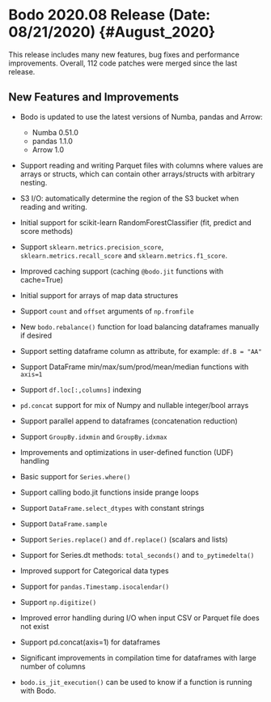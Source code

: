 Bodo 2020.08 Release (Date: 08/21/2020) {#August_2020}
========================================

This release includes many new features, bug fixes and performance
improvements. Overall, 112 code patches were merged since the last
release.

## New Features and Improvements

-   Bodo is updated to use the latest versions of Numba, pandas and
    Arrow:

    -   Numba 0.51.0
    -   pandas 1.1.0
    -   Arrow 1.0

-   Support reading and writing Parquet files with columns where values
    are arrays or structs, which can contain other arrays/structs with
    arbitrary nesting.

-   S3 I/O: automatically determine the region of the S3 bucket when
    reading and writing.

-   Initial support for scikit-learn RandomForestClassifier (fit,
    predict and score methods)

-   Support `sklearn.metrics.precision_score`,
    `sklearn.metrics.recall_score` and `sklearn.metrics.f1_score`.

-   Improved caching support (caching `@bodo.jit` functions with
    cache=True)

-   Initial support for arrays of map data structures

-   Support `count` and `offset` arguments of `np.fromfile`

-   New `bodo.rebalance()` function for load balancing dataframes
    manually if desired

-   Support setting dataframe column as attribute, for example:
    `df.B = "AA"`

-   Support DataFrame min/max/sum/prod/mean/median functions with
    `axis=1`

-   Support `df.loc[:,columns]` indexing

-   `pd.concat` support for mix of Numpy and nullable integer/bool
    arrays

-   Support parallel append to dataframes (concatenation reduction)

-   Support `GroupBy.idxmin` and `GroupBy.idxmax`

-   Improvements and optimizations in user-defined function (UDF)
    handling

-   Basic support for `Series.where()`

-   Support calling bodo.jit functions inside prange loops

-   Support `DataFrame.select_dtypes` with constant strings

-   Support `DataFrame.sample`

-   Support `Series.replace()` and `df.replace()` (scalars and lists)

-   Support for Series.dt methods: `total_seconds()` and
    `to_pytimedelta()`

-   Improved support for Categorical data types

-   Support for `pandas.Timestamp.isocalendar()`

-   Support `np.digitize()`

-   Improved error handling during I/O when input CSV or Parquet file
    does not exist

-   Support pd.concat(axis=1) for dataframes

-   Significant improvements in compilation time for dataframes with
    large number of columns

-   `bodo.is_jit_execution()` can be used to know if a function is
    running with Bodo.
